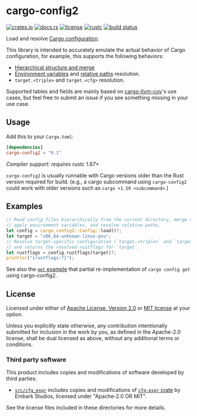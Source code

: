 # cargo-config2

[![crates.io](https://img.shields.io/crates/v/cargo-config2?style=flat-square&logo=rust)](https://crates.io/crates/cargo-config2)
[![docs.rs](https://img.shields.io/badge/docs.rs-cargo--config2-blue?style=flat-square&logo=docs.rs)](https://docs.rs/cargo-config2)
[![license](https://img.shields.io/badge/license-Apache--2.0_OR_MIT-blue?style=flat-square)](#license)
[![rustc](https://img.shields.io/badge/rustc-1.67+-blue?style=flat-square&logo=rust)](https://www.rust-lang.org)
[![build status](https://img.shields.io/github/actions/workflow/status/taiki-e/cargo-config2/ci.yml?branch=main&style=flat-square&logo=github)](https://github.com/taiki-e/cargo-config2/actions)

Load and resolve [Cargo configuration](https://doc.rust-lang.org/nightly/cargo/reference/config.html).

This library is intended to accurately emulate the actual behavior of Cargo configuration, for example, this supports the following behaviors:

- [Hierarchical structure and merge](https://doc.rust-lang.org/nightly/cargo/reference/config.html#hierarchical-structure)
- [Environment variables](https://doc.rust-lang.org/nightly/cargo/reference/config.html#environment-variables) and [relative paths](https://doc.rust-lang.org/nightly/cargo/reference/config.html#config-relative-paths) resolution.
- `target.<triple>` and `target.<cfg>` resolution.

Supported tables and fields are mainly based on [cargo-llvm-cov](https://github.com/taiki-e/cargo-llvm-cov)'s use cases, but feel free to submit an issue if you see something missing in your use case.

## Usage

Add this to your `Cargo.toml`:

```toml
[dependencies]
cargo-config2 = "0.1"
```

*Compiler support: requires rustc 1.67+*

`cargo-config2` is usually runnable with Cargo versions older than the Rust version required for build. (e.g., a cargo subcommand using `cargo-config2` could work with older versions such as `cargo +1.59 <subcommand>`.)

## Examples

```rust
// Read config files hierarchically from the current directory, merge them,
// apply environment variables, and resolve relative paths.
let config = cargo_config2::Config::load()?;
let target = "x86_64-unknown-linux-gnu";
// Resolve target-specific configuration (`target.<triple>` and `target.<cfg>`),
// and returns the resolved rustflags for `target`.
let rustflags = config.rustflags(target)?;
println!("{rustflags:?}");
```

See also the [`get` example](https://github.com/taiki-e/cargo-config2/blob/HEAD/examples/get.rs) that partial re-implementation of `cargo config get` using cargo-config2.

## License

Licensed under either of [Apache License, Version 2.0](LICENSE-APACHE) or
[MIT license](LICENSE-MIT) at your option.

Unless you explicitly state otherwise, any contribution intentionally submitted
for inclusion in the work by you, as defined in the Apache-2.0 license, shall
be dual licensed as above, without any additional terms or conditions.

### Third party software

This product includes copies and modifications of software developed by third parties:

- [`src/cfg_expr`](https://github.com/taiki-e/cargo-config2/tree/HEAD/src/cfg_expr) includes copies and modifications of [`cfg-expr` crate](https://github.com/EmbarkStudios/cfg-expr) by Embark Studios, licensed under "Apache-2.0 OR MIT".

See the license files included in these directories for more details.
